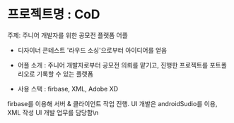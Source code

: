 # 프로젝트명 : CoD

주제: 주니어 개발자를 위한 공모전 플랫폼 어플

* 디자이너 콘테스트 '라우드 소싱'으로부터 아이디어를 얻음

* 어플 소개 : 주니어 개발자로부터 공모전 의뢰를 맡기고, 진행한 프로젝트를 포트폴리오로 기록할 수 있는 플랫폼


* 사용 스택 : firbase, XML, Adobe XD

firbase를 이용해 서버 & 클라이언트 작업 진행. UI 개발은 androidSudio를 이용, XML 작성
UI 개발 업무를 담당함\n
